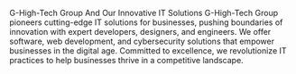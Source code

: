 G-High-Tech Group And Our Innovative IT Solutions
G-High-Tech Group pioneers cutting-edge IT solutions for businesses, pushing boundaries of innovation with expert developers, designers, and engineers. We offer software, web development, and cybersecurity solutions that empower businesses in the digital age. Committed to excellence, we revolutionize IT practices to help businesses thrive in a competitive landscape.
